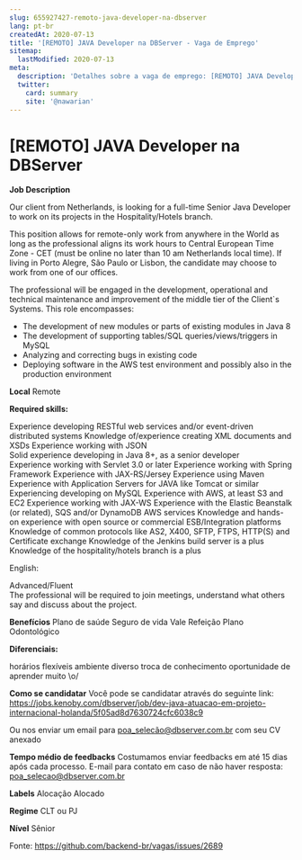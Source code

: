 ```yaml
---
slug: 655927427-remoto-java-developer-na-dbserver
lang: pt-br
createdAt: 2020-07-13
title: '[REMOTO] JAVA Developer na DBServer - Vaga de Emprego'
sitemap:
  lastModified: 2020-07-13
meta:
  description: 'Detalhes sobre a vaga de emprego: [REMOTO] JAVA Developer na DBServer'
  twitter:
    card: summary
    site: '@nawarian'
---
```


# [REMOTO] JAVA Developer na DBServer


**Job Description**

Our client from Netherlands, is looking for a full-time Senior Java Developer to work on its projects in the Hospitality/Hotels branch. 

This position allows for remote-only work from anywhere in the World as long as the professional aligns its work hours to Central European Time Zone - CET (must be online no later than 10 am Netherlands local time). If living in Porto Alegre, São Paulo or Lisbon, the candidate may choose to work from one of our offices.

The professional will be engaged in the development, operational and technical maintenance and improvement of the middle tier of the Client`s Systems. This role encompasses: 

- The development of new modules or parts of existing modules in Java 8 
- The development of supporting tables/SQL queries/views/triggers in MySQL 
- Analyzing and correcting bugs in existing code 
- Deploying software in the AWS test environment and possibly also in the production environment

**Local**
Remote

**Required skills:** 

Experience developing RESTful web services and/or event-driven distributed systems 
Knowledge of/experience creating XML documents and XSDs 
Experience working with JSON  
Solid experience developing in Java 8+, as a senior developer   
Experience working with Servlet 3.0 or later 
Experience working with Spring Framework 
Experience with JAX-RS/Jersey 
Experience using Maven 
Experience with Application Servers for JAVA like Tomcat or similar 
Experiencing developing on MySQL 
Experience with AWS, at least S3 and EC2 
Experience working with JAX-WS 
Experience with the Elastic Beanstalk (or related), SQS and/or DynamoDB AWS services 
Knowledge and hands-on experience with open source or commercial ESB/Integration platforms 
Knowledge of common protocols like AS2, X400, SFTP, FTPS, HTTP(S) and Certificate exchange 
Knowledge of the Jenkins build server is a plus 
Knowledge of the hospitality/hotels branch is a plus 
 
English: 

Advanced/Fluent  
The professional will be required to join meetings, understand what others say and discuss about the project.  

**Benefícios**
Plano de saúde
Seguro de vida
Vale Refeição
Plano Odontológico

**Diferenciais:**

horários flexíveis
ambiente diverso
troca de conhecimento
oportunidade de aprender muito \o/


**Como se candidatar**
Você pode se candidatar através do seguinte link:
https://jobs.kenoby.com/dbserver/job/dev-java-atuacao-em-projeto-internacional-holanda/5f05ad8d7630724cfc6038c9

Ou nos enviar um email para poa_selecão@dbserver.com.br com seu CV anexado

**Tempo médio de feedbacks**
Costumamos enviar feedbacks em até 15 dias após cada processo.
E-mail para contato em caso de não haver resposta: poa_selecao@dbserver.com.br

**Labels**
Alocação
Alocado

**Regime**
CLT ou PJ

**Nível**
Sênior

Fonte: https://github.com/backend-br/vagas/issues/2689